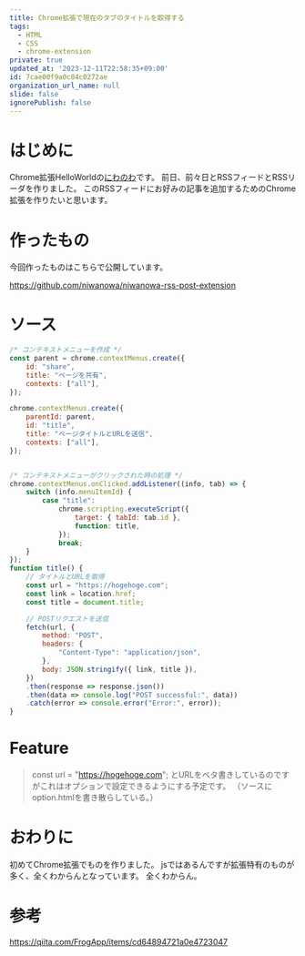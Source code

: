 ```yaml
---
title: Chrome拡張で現在のタブのタイトルを取得する
tags:
  - HTML
  - CSS
  - chrome-extension
private: true
updated_at: '2023-12-11T22:58:35+09:00'
id: 7cae00f9a0c84c0272ae
organization_url_name: null
slide: false
ignorePublish: false
---
```

# はじめに
Chrome拡張HelloWorldの[にわのわ](https://twitter.com/niwa_nowa)です。
前日、前々日とRSSフィードとRSSリーダを作りました。
このRSSフィードにお好みの記事を追加するためのChrome拡張を作りたいと思います。

# 作ったもの
今回作ったものはこちらで公開しています。

https://github.com/niwanowa/niwanowa-rss-post-extension

# ソース
```background.js
/* コンテキストメニューを作成 */
const parent = chrome.contextMenus.create({
    id: "share",
    title: "ページを共有",
    contexts: ["all"],
});

chrome.contextMenus.create({
    parentId: parent,
    id: "title",
    title: "ページタイトルとURLを送信",
    contexts: ["all"],
});


/* コンテキストメニューがクリックされた時の処理 */
chrome.contextMenus.onClicked.addListener((info, tab) => {
    switch (info.menuItemId) {
        case "title":
            chrome.scripting.executeScript({
                target: { tabId: tab.id },
                function: title,
            });
            break;
    }
});
function title() {
    // タイトルとURLを取得
    const url = "https://hogehoge.com";
    const link = location.href;
    const title = document.title;

    // POSTリクエストを送信
    fetch(url, {
        method: "POST",
        headers: {
            "Content-Type": "application/json",
        },
        body: JSON.stringify({ link, title }),
    })
    .then(response => response.json())
    .then(data => console.log("POST successful:", data))
    .catch(error => console.error("Error:", error));
}

```
# Feature
> const url = "https://hogehoge.com";
とURLをベタ書きしているのですがこれはオプションで設定できるようにする予定です。
（ソースにoption.htmlを書き散らしている。）

# おわりに
初めてChrome拡張でものを作りました。
jsではあるんですが拡張特有のものが多く、全くわからんとなっています。
全くわからん。

# 参考

https://qiita.com/FrogApp/items/cd64894721a0e4723047
